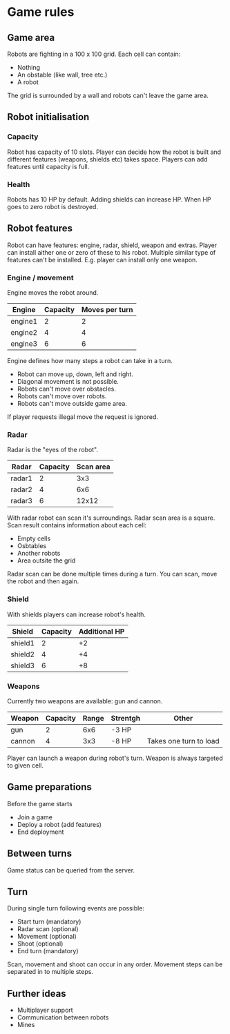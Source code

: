 # Game rules

## Game area

Robots are fighting in a 100 x 100 grid. Each cell can contain:

- Nothing
- An obstable (like wall, tree etc.)
- A robot

The grid is surrounded by a wall and robots can't leave the game area.

## Robot initialisation

### Capacity

Robot has capacity of 10 slots. Player can decide how the robot is built and different features (weapons, shields etc) takes space. Players can add features until capacity is full.

### Health

Robots has 10 HP by default. Adding shields can increase HP. When HP goes to zero robot is destroyed.

## Robot features

Robot can have features: engine, radar, shield, weapon and extras. Player can install aither one or zero of these to his robot. Multiple similar type of features can't be installed. E.g. player can install only one weapon.

### Engine / movement

Engine moves the robot around.

| Engine        | Capacity      | Moves per turn    |
| ------------- |-------------- |-------------------|
| engine1       | 2             | 2                 |
| engine2       | 4             | 4                 |
| engine3       | 6             | 6                 |

Engine defines how many steps a robot can take in a turn. 

* Robot can move up, down, left and right.
* Diagonal movement is not possible.
* Robots can't move over obstacles.
* Robots can't move over robots.
* Robots can't move outside game area.

If player requests illegal move the request is ignored.

### Radar

Radar is the "eyes of the robot".

| Radar         | Capacity      | Scan area         |
| ------------- |-------------- |-------------------|
| radar1        | 2             | 3x3               |
| radar2        | 4             | 6x6               |
| radar3        | 6             | 12x12             |

With radar robot can scan it's surroundings. Radar scan area is a square. Scan result contains information about each cell:

* Empty cells
* Osbtables
* Another robots
* Area outsite the grid

Radar scan can be done multiple times during a turn. You can scan, move the robot and then again.

### Shield

With shields players can increase robot's health.

| Shield        | Capacity      | Additional HP     |
| ------------- |-------------- |-------------------|
| shield1       | 2             | +2                |
| shield2       | 4             | +4                |
| shield3       | 6             | +8                |

### Weapons

Currently two weapons are available: gun and cannon.

| Weapon        | Capacity      | Range             | Strentgh       | Other                  |
| ------------- |-------------- |-------------------|----------------|------------------------|
| gun           | 2             | 6x6               | -3 HP          |                        |
| cannon        | 4             | 3x3               | -8 HP          | Takes one turn to load |

Player can launch a weapon during robot's turn. Weapon is always targeted to given cell. 

## Game preparations

Before the game starts

* Join a game
* Deploy a robot (add features)
* End deployment

## Between turns

Game status can be queried from the server.

## Turn

During single turn following events are possible:

* Start turn (mandatory)
* Radar scan (optional)
* Movement (optional)
* Shoot (optional)
* End turn (mandatory)

Scan, movement and shoot can occur in any order. Movement steps can be separated in to multiple steps. 

## Further ideas

* Multiplayer support
* Communication between robots
* Mines
